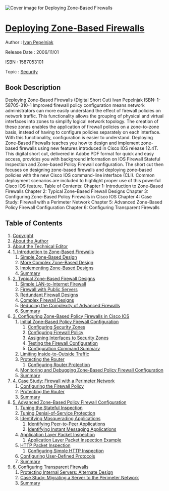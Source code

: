 ![Cover image for Deploying Zone-Based Firewalls](https://imgdetail.ebookreading.net/cover/cover/security/EB1587053101.jpg)

[Deploying Zone-Based Firewalls](https://ebookreading.net/view/book/Deploying+Zone-Based+Firewalls-EB1587053101_1.html "Deploying Zone-Based Firewalls")
====================================================================================================================

Author : [Ivan Pepelnjak](https://ebookreading.net/search/author/Ivan+Pepelnjak)

Release Date : 2006/11/01

ISBN : 1587053101

Topic : [Security](https://ebookreading.net/search/category/security)

Book Description
-----------------

Deploying Zone-Based Firewalls (Digital Short Cut)
Ivan Pepelnjak
ISBN: 1-58705-310-1
Improved firewall policy configuration means network administrators can more easily understand the effect of firewall policies on network traffic. This functionality allows the grouping of physical and virtual interfaces into zones to simplify logical network topology. The creation of these zones enables the application of firewall policies on a zone-to-zone basis, instead of having to configure policies separately on each interface. With this functionality, configuration is easier to understand.
Deploying Zone-Based Firewalls teaches you how to design and implement zone-based firewalls using new features introduced in Cisco IOS release 12.4T. This digital short cut, delivered in Adobe PDF format for quick and easy access, provides you with background information on IOS Firewall Stateful Inspection and Zone-based Policy Firewall configuration. The short cut then focuses on designing zone-based firewalls and deploying zone-based policies with the new Cisco IOS command-line interface (CLI). Common deployment scenarios are included to highlight proper use of this powerful Cisco IOS feature.
Table of Contents:
Chapter 1: Introduction to Zone-Based Firewalls
Chapter 2: Typical Zone-Based Firewall Designs
Chapter 3: Configuring Zone-Based Policy Firewalls in Cisco IOS
Chapter 4: Case Study: Firewall with a Perimeter Network
Chapter 5: Advanced Zone-Based Policy Firewall Configuration
Chapter 6: Configuring Transparent Firewalls
              
Table of Contents
-----------------

1. [Copyright](https://ebookreading.net/view/book/Deploying+Zone-Based+Firewalls-EB1587053101_1.html)
1. [About the Author](https://ebookreading.net/view/book/Deploying+Zone-Based+Firewalls-EB1587053101_2.html)
1. [About the Technical Editor](https://ebookreading.net/view/book/Deploying+Zone-Based+Firewalls-EB1587053101_3.html)
1. [1. Introduction to Zone-Based Firewalls](https://ebookreading.net/view/book/Deploying+Zone-Based+Firewalls-EB1587053101_4.html)
    1. [Simple Zone-Based Design](https://ebookreading.net/view/book/Deploying+Zone-Based+Firewalls-EB1587053101_4.html#ch01lev1sec1)
    1. [More Complex Zone-Based Design](https://ebookreading.net/view/book/Deploying+Zone-Based+Firewalls-EB1587053101_4.html#ch01lev1sec2)
    1. [Implementing Zone-Based Designs](https://ebookreading.net/view/book/Deploying+Zone-Based+Firewalls-EB1587053101_4.html#ch01lev1sec3)
    1. [Summary](https://ebookreading.net/view/book/Deploying+Zone-Based+Firewalls-EB1587053101_4.html#ch01lev1sec4)
1. [2. Typical Zone-Based Firewall Designs](https://ebookreading.net/view/book/Deploying+Zone-Based+Firewalls-EB1587053101_5.html)
    1. [Simple LAN-to-Internet Firewall](https://ebookreading.net/view/book/Deploying+Zone-Based+Firewalls-EB1587053101_5.html#ch02lev1sec1)
    1. [Firewall with Public Servers](https://ebookreading.net/view/book/Deploying+Zone-Based+Firewalls-EB1587053101_5.html#ch02lev1sec2)
    1. [Redundant Firewall Designs](https://ebookreading.net/view/book/Deploying+Zone-Based+Firewalls-EB1587053101_5.html#ch02lev1sec3)
    1. [Complex Firewall Designs](https://ebookreading.net/view/book/Deploying+Zone-Based+Firewalls-EB1587053101_5.html#ch02lev1sec4)
    1. [Reducing the Complexity of Advanced Firewalls](https://ebookreading.net/view/book/Deploying+Zone-Based+Firewalls-EB1587053101_5.html#ch02lev1sec5)
    1. [Summary](https://ebookreading.net/view/book/Deploying+Zone-Based+Firewalls-EB1587053101_5.html#ch02lev1sec6)
1. [3. Configuring Zone-Based Policy Firewalls in Cisco IOS](https://ebookreading.net/view/book/Deploying+Zone-Based+Firewalls-EB1587053101_6.html)
    1. [Initial Zone-Based Policy Firewall Configuration](https://ebookreading.net/view/book/Deploying+Zone-Based+Firewalls-EB1587053101_6.html#ch03lev1sec1)
        1. [Configuring Security Zones](https://ebookreading.net/view/book/Deploying+Zone-Based+Firewalls-EB1587053101_6.html#ch03lev2sec1)
        1. [Configuring Firewall Policy](https://ebookreading.net/view/book/Deploying+Zone-Based+Firewalls-EB1587053101_6.html#ch03lev2sec2)
        1. [Assigning Interfaces to Security Zones](https://ebookreading.net/view/book/Deploying+Zone-Based+Firewalls-EB1587053101_6.html#ch03lev2sec3)
        1. [Testing the Firewall Configuration](https://ebookreading.net/view/book/Deploying+Zone-Based+Firewalls-EB1587053101_6.html#ch03lev2sec4)
        1. [Configuration Command Summary](https://ebookreading.net/view/book/Deploying+Zone-Based+Firewalls-EB1587053101_6.html#ch03lev2sec5)
    1. [Limiting Inside-to-Outside Traffic](https://ebookreading.net/view/book/Deploying+Zone-Based+Firewalls-EB1587053101_6.html#ch03lev1sec2)
    1. [Protecting the Router](https://ebookreading.net/view/book/Deploying+Zone-Based+Firewalls-EB1587053101_6.html#ch03lev1sec3)
        1. [Configuring Router Protection](https://ebookreading.net/view/book/Deploying+Zone-Based+Firewalls-EB1587053101_6.html#ch03lev2sec6)
    1. [Monitoring and Debugging Zone-Based Policy Firewall Configuration](https://ebookreading.net/view/book/Deploying+Zone-Based+Firewalls-EB1587053101_6.html#ch03lev1sec4)
    1. [Summary](https://ebookreading.net/view/book/Deploying+Zone-Based+Firewalls-EB1587053101_6.html#ch03lev1sec5)
1. [4. Case Study: Firewall with a Perimeter Network](https://ebookreading.net/view/book/Deploying+Zone-Based+Firewalls-EB1587053101_7.html)
    1. [Configuring the Firewall Policy](https://ebookreading.net/view/book/Deploying+Zone-Based+Firewalls-EB1587053101_7.html#ch04lev1sec1)
    1. [Protecting the Router](https://ebookreading.net/view/book/Deploying+Zone-Based+Firewalls-EB1587053101_7.html#ch04lev1sec2)
    1. [Summary](https://ebookreading.net/view/book/Deploying+Zone-Based+Firewalls-EB1587053101_7.html#ch04lev1sec3)
1. [5. Advanced Zone-Based Policy Firewall Configuration](https://ebookreading.net/view/book/Deploying+Zone-Based+Firewalls-EB1587053101_8.html)
    1. [Tuning the Stateful Inspection](https://ebookreading.net/view/book/Deploying+Zone-Based+Firewalls-EB1587053101_8.html#ch05lev1sec1)
    1. [Tuning Denial-of-Service Protection](https://ebookreading.net/view/book/Deploying+Zone-Based+Firewalls-EB1587053101_8.html#ch05lev1sec2)
    1. [Identifying Masquerading Applications](https://ebookreading.net/view/book/Deploying+Zone-Based+Firewalls-EB1587053101_8.html#ch05lev1sec3)
        1. [Identifying Peer-to-Peer Applications](https://ebookreading.net/view/book/Deploying+Zone-Based+Firewalls-EB1587053101_8.html#ch05lev2sec1)
        1. [Identifying Instant Messaging Applications](https://ebookreading.net/view/book/Deploying+Zone-Based+Firewalls-EB1587053101_8.html#ch05lev2sec2)
    1. [Application Layer Packet Inspection](https://ebookreading.net/view/book/Deploying+Zone-Based+Firewalls-EB1587053101_8.html#ch05lev1sec4)
        1. [Application Layer Packet Inspection Example](https://ebookreading.net/view/book/Deploying+Zone-Based+Firewalls-EB1587053101_8.html#ch05lev2sec3)
    1. [HTTP Packet Inspection](https://ebookreading.net/view/book/Deploying+Zone-Based+Firewalls-EB1587053101_8.html#ch05lev1sec5)
        1. [Configuring Simple HTTP Inspection](https://ebookreading.net/view/book/Deploying+Zone-Based+Firewalls-EB1587053101_8.html#ch05lev2sec4)
    1. [Configuring User-Defined Protocols](https://ebookreading.net/view/book/Deploying+Zone-Based+Firewalls-EB1587053101_8.html#ch05lev1sec6)
    1. [Summary](https://ebookreading.net/view/book/Deploying+Zone-Based+Firewalls-EB1587053101_8.html#ch05lev1sec7)
1. [6. Configuring Transparent Firewalls](https://ebookreading.net/view/book/Deploying+Zone-Based+Firewalls-EB1587053101_9.html)
    1. [Protecting Internal Servers: Alternate Design](https://ebookreading.net/view/book/Deploying+Zone-Based+Firewalls-EB1587053101_9.html#ch06lev1sec1)
    1. [Case Study: Migrating a Server to the Perimeter Network](https://ebookreading.net/view/book/Deploying+Zone-Based+Firewalls-EB1587053101_9.html#ch06lev1sec2)
    1. [Summary](https://ebookreading.net/view/book/Deploying+Zone-Based+Firewalls-EB1587053101_9.html#ch06lev1sec3)
